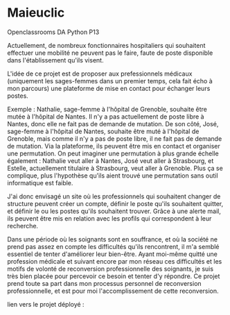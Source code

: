 # Maieuclic
Openclassrooms DA Python P13

Actuellement, de nombreux fonctionnaires hospitaliers qui souhaitent effectuer une mobilité ne peuvent pas le faire, faute de poste disponible dans l'établissement qu'ils visent.

L'idée de ce projet est de proposer aux prefessionnels médicaux (uniquement les sages-femmes dans un premier temps, cela fait écho à mon parcours) une plateforme de mise en contact pour échanger leurs postes.

Exemple : Nathalie, sage-femme à l'hôpital de Grenoble, souhaite être mutée à l'hôpital de Nantes. Il n'y a pas actuellement de poste libre à Nantes, donc elle ne fait pas de demande de mutation. De son côté, José, sage-femme à l'hôpital de Nantes, souhaite être muté à l'hôpital de Grenoble, mais comme il n'y a pas de poste libre, il ne fait pas de demande de mutation. Via la plateforme, ils peuvent être mis en contact et organiser une permutation. 
On peut imaginer une permutation à plus grande échelle également : Nathalie veut aller à Nantes, José veut aller à Strasbourg, et Estelle, actuellement titulaire à Strasbourg, veut aller à Grenoble. 
Plus ça se complique, plus l'hypothèse qu'ils aient trouvé une permutation sans outil informatique est faible.

J'ai donc envisagé un site où les professionnels qui souhaitent changer de structure peuvent créer un compte, définir le poste qu'ils souhaitent quitter, et définir le ou les postes qu'ils souhaitent trouver.
Grâce à une alerte mail, ils peuvent être mis en relation avec les profils qui correspondent à leur recherche.

Dans une période où les soignants sont en souffrance, et où la société ne prend pas assez en compte les difficultés qu'ils rencontrent, il m'a semblé essentiel de tenter d'améliorer leur bien-être. Ayant moi-même quitté une profession médicale et suivant encore par mon réseau ces difficultés et les motifs de volonté de reconversion professionnelle des soignants, je suis très bien placée pour percevoir ce besoin et tenter d'y répondre. Ce projet prend toute sa part dans mon processus personnel de reconversion professionnelle, et est pour moi l'accomplissement de cette reconversion.

lien vers le projet déployé : 
